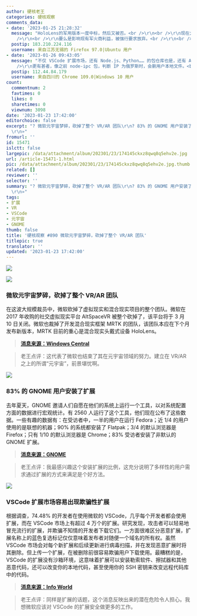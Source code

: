 ```yaml
---
author: 硬核老王
categories: 硬核观察
comments_data:
- date: '2023-01-25 21:28:32'
  message: "HoloLens的军用版本一度中标，然后又被否。<br />\r\n<br />\r\n现在大规模裁员，要么是产品不成熟，打算换一波人重启炉灶。<br
    />\r\n<br />\r\n要么是影响现有军火商利益，被强行要求放弃。<br />\r\n<br />\r\n还有就是保密，防止兔子轻易获得。毕竟微软这么大的公司早就被各国情报机关渗透成筛子了。"
  postip: 183.210.224.116
  username: 来自江苏无锡的 Firefox 97.0|Ubuntu 用户
- date: '2023-01-26 09:43:05'
  message: "不仅 VSCode 扩展市场，还有 Node.js、Python…… 的包仓库也是，还有 AUR，Chrome/Firefox 扩展……也是。<br
    />\r\n更有甚者，像之前 node-ipc 包，判断 IP 为俄罗斯时，会删用户本地文件。<br />\r\n<br />\r\n<br />\r\n所以我把开发环境放进沙盒里了。"
  postip: 112.44.84.179
  username: 来自四川的 Chrome 109.0|Windows 10 用户
count:
  commentnum: 2
  favtimes: 0
  likes: 0
  sharetimes: 0
  viewnum: 3098
date: '2023-01-23 17:42:00'
editorchoice: false
excerpt: "? 微软元宇宙梦碎，砍掉了整个 VR/AR 团队\r\n? 83% 的 GNOME 用户安装了扩展\r\n? VSCode 扩展市场容易出现欺骗性扩展\r\n»
  \r\n»"
fromurl: ''
id: 15471
islctt: false
largepic: /data/attachment/album/202301/23/174145ckxz8qwq8q5ehv2e.jpg
url: /article-15471-1.html
pic: /data/attachment/album/202301/23/174145ckxz8qwq8q5ehv2e.jpg.thumb.jpg
related: []
reviewer: ''
selector: ''
summary: "? 微软元宇宙梦碎，砍掉了整个 VR/AR 团队\r\n? 83% 的 GNOME 用户安装了扩展\r\n? VSCode 扩展市场容易出现欺骗性扩展\r\n»
  \r\n»"
tags:
- 扩展
- VR
- VSCode
- 元宇宙
- GNOME
thumb: false
title: '硬核观察 #890 微软元宇宙梦碎，砍掉了整个 VR/AR 团队'
titlepic: true
translator: ''
updated: '2023-01-23 17:42:00'
---
```


![](/data/attachment/album/202301/23/174145ckxz8qwq8q5ehv2e.jpg)


![](/data/attachment/album/202301/23/174155difxc97zxftkt9nt.jpg)


### 微软元宇宙梦碎，砍掉了整个 VR/AR 团队


在这波大规模裁员中，微软砍掉了虚拟现实和混合现实项目的整个团队。微软在 2017 年收购的社交虚拟现实平台 AltSpaceVR 被整个砍掉了，该平台将于 3 月 10 日关闭。微软也裁掉了开发混合现实框架 MRTK 的团队，该团队本应在下个月发布新版本，MRTK 目前的重心是混合现实头戴式设备 HoloLens。



> 
> **[消息来源：Windows Central](https://www.windowscentral.com/microsoft/microsoft-has-laid-off-entire-teams-behind-virtual-mixed-reality-and-hololens)**
> 
> 
> 



> 
> 老王点评：这代表了微软也结束了其在元宇宙领域的努力。建立在 VR/AR 之上的所谓“元宇宙”，前景堪忧啊。
> 
> 
> 


![](/data/attachment/album/202301/23/174206owo6aonz61fiionc.jpg)


### 83% 的 GNOME 用户安装了扩展


去年夏天，GNOME 邀请人们自愿在他们的系统上运行一个工具，以对系统配置方面的数据进行宏观统计。有 2560 人运行了这个工具，他们现在公布了这些数据。一些有趣的数据有：在受访者中，一半的用户在运行 Fedora；近 1/4 的用户使用的是联想的机器；90% 的系统都安装了 Flatpak；3/4 的默认浏览器是 Firefox；只有 1/10 的默认浏览器是 Chrome；83% 受访者安装了非默认的 GNOME 扩展。



> 
> **[消息来源：GNOME](https://blogs.gnome.org/aday/2023/01/18/gnome-info-collect-what-we-learned/)**
> 
> 
> 



> 
> 老王点评：我最感兴趣这个安装扩展的比例，这充分说明了多样性的用户需求通过扩展的方式来满足是个好方法。
> 
> 
> 


![](/data/attachment/album/202301/23/174219zyyb345qzbbn343f.jpg)


### VSCode 扩展市场容易出现欺骗性扩展


根据调查，74.48% 的开发者在使用微软的 VSCode，几乎每个开发者都会使用扩展，而在 VSCode 市场上有超过 4 万个的扩展。研究发现，攻击者可以轻易地冒充流行的扩展，并欺骗不知情的开发者下载它们。一方面很难区分恶意扩展，扩展名称上的蓝色复选标记仅仅意味着发布者对随便一个域名的所有权。虽然 VSCode 市场会对每个新扩展和后续更新进行病毒扫描，并在发现恶意扩展时将其删除。但上传一个扩展，在被删除前很容易欺骗用户下载使用。最糟糕的是，VSCode 的扩展没有沙箱环境，这意味着扩展可以安装勒索软件、擦拭器和其他恶意代码，还可以改变你的本地代码，甚至使用你的 SSH 密钥来改变远程代码库中的代码。



> 
> **[消息来源：Info World](https://www.infoworld.com/article/3685542/researchers-warn-of-malicious-visual-studio-code-extensions.html)**
> 
> 
> 



> 
> 老王点评：同样是扩展的话题，这个消息反映出来的潜在危险令人担心。我想微软应该对 VSCode 的扩展安全做更多的工作。
> 
> 
>